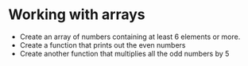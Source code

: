 # Working with arrays

- Create an array of numbers containing at least 6 elements or more.
- Create a function that prints out the even numbers
- Create another function that multiplies all the odd numbers by 5

